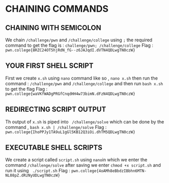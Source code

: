 # CHAINING COMMANDS

## CHAINING WITH SEMICOLON 

We chain `/challenge/pwn` and `/challenge/college` using `;` the required command to get the flag is : `challenge/pwn; /challenge/college`
Flag : `pwn.college{8RZC24OT5hjRdN_fG--z6JAJqdI.dVTN4QDLwgTN0czW}`

## YOUR FIRST SHELL SCRIPT

First we create `x.sh` using `nano` command like so , `nano x.sh` then run the command : `/challenge/pwn` and `/challenge/college` and then run `bash x.sh` to get the flag 
Flag : `pwn.college{waVKfWADgPRGfCnqdHH4w73bimN.dFzN4QDLwgTN0czW}`

## REDIRECTING SCRIPT OUTPUT

Th output of `x.sh` is piped into ` /challenge/solve` which can be done by the command , `bash x.sh | /challenge/solve` 
Flag : `pwn.college{IhoPPJy1TA9uL1gGl5KB12Q3iOi.dhTM5QDLwgTN0czW}`

## EXECUTABLE SHELL SCRIPTS

We create a script called `script.sh` using `nano`in which we enter the command `/challenge/solve` after saving we enter `chmod +x script.sh` and run it using ` ./script.sh` 
Flag : `pwn.college{4oAMh8eBbdzIBbhn6MTN-NL08pZ.dRzNyUDLwgTN0czW}`



